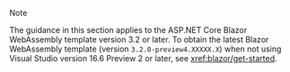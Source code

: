 > [!NOTE]
> The guidance in this section applies to the ASP.NET Core Blazor WebAssembly template version 3.2 or later. To obtain the latest Blazor WebAssembly template (version `3.2.0-preview4.XXXXX.X`) when not using Visual Studio version 16.6 Preview 2 or later, see <xref:blazor/get-started>.
